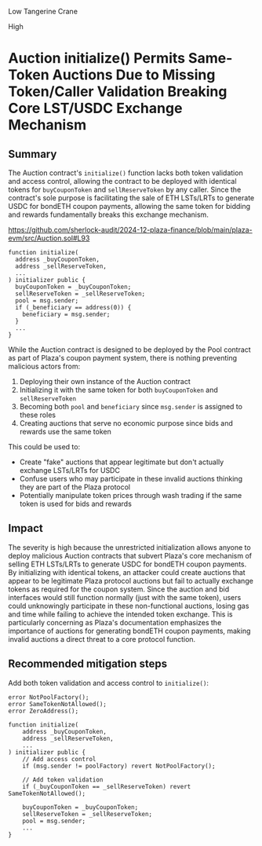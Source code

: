 Low Tangerine Crane

High

# Auction initialize() Permits Same-Token Auctions Due to Missing Token/Caller Validation Breaking Core LST/USDC Exchange Mechanism

## Summary
The Auction contract's `initialize()` function lacks both token validation and access control, allowing the contract to be deployed with identical tokens for `buyCouponToken` and `sellReserveToken` by any caller. Since the contract's sole purpose is facilitating the sale of ETH LSTs/LRTs to generate USDC for bondETH coupon payments, allowing the same token for bidding and rewards fundamentally breaks this exchange mechanism.

https://github.com/sherlock-audit/2024-12-plaza-finance/blob/main/plaza-evm/src/Auction.sol#L93

```solidity
function initialize(
  address _buyCouponToken, 
  address _sellReserveToken,
  ...
) initializer public {
  buyCouponToken = _buyCouponToken;
  sellReserveToken = _sellReserveToken;
  pool = msg.sender;
  if (_beneficiary == address(0)) {
    beneficiary = msg.sender;
  }
  ...
}
```

While the Auction contract is designed to be deployed by the Pool contract as part of Plaza's coupon payment system, there is nothing preventing malicious actors from:

1. Deploying their own instance of the Auction contract
2. Initializing it with the same token for both `buyCouponToken` and `sellReserveToken`
3. Becoming both `pool` and `beneficiary` since `msg.sender` is assigned to these roles
4. Creating auctions that serve no economic purpose since bids and rewards use the same token

This could be used to:
- Create "fake" auctions that appear legitimate but don't actually exchange LSTs/LRTs for USDC
- Confuse users who may participate in these invalid auctions thinking they are part of the Plaza protocol
- Potentially manipulate token prices through wash trading if the same token is used for bids and rewards

## Impact
The severity is high because the unrestricted initialization allows anyone to deploy malicious Auction contracts that subvert Plaza's core mechanism of selling ETH LSTs/LRTs to generate USDC for bondETH coupon payments. By initializing with identical tokens, an attacker could create auctions that appear to be legitimate Plaza protocol auctions but fail to actually exchange tokens as required for the coupon system. Since the auction and bid interfaces would still function normally (just with the same token), users could unknowingly participate in these non-functional auctions, losing gas and time while failing to achieve the intended token exchange. This is particularly concerning as Plaza's documentation emphasizes the importance of auctions for generating bondETH coupon payments, making invalid auctions a direct threat to a core protocol function.

## Recommended mitigation steps
Add both token validation and access control to `initialize()`:

```solidity
error NotPoolFactory();
error SameTokenNotAllowed();
error ZeroAddress();

function initialize(
    address _buyCouponToken,
    address _sellReserveToken,
    ...
) initializer public {
    // Add access control
    if (msg.sender != poolFactory) revert NotPoolFactory();
    
    // Add token validation
    if (_buyCouponToken == _sellReserveToken) revert SameTokenNotAllowed();
    
    buyCouponToken = _buyCouponToken;
    sellReserveToken = _sellReserveToken;
    pool = msg.sender;
    ...
}
```
